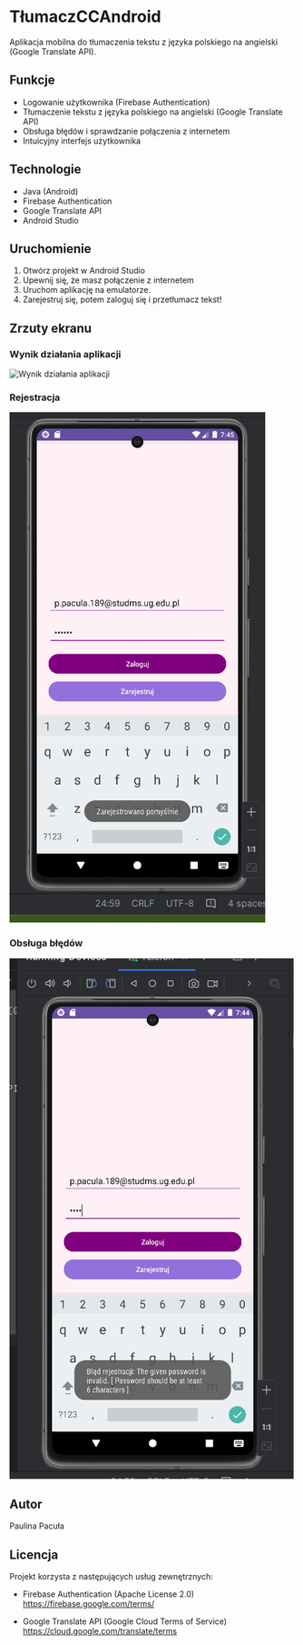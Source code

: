# TłumaczCCAndroid

Aplikacja mobilna do tłumaczenia tekstu z języka polskiego na angielski (Google Translate API).

## Funkcje

- Logowanie użytkownika (Firebase Authentication)
- Tłumaczenie tekstu z języka polskiego na angielski (Google Translate API)
- Obsługa błędów i sprawdzanie połączenia z internetem
- Intuicyjny interfejs użytkownika

## Technologie

- Java (Android)
- Firebase Authentication
- Google Translate API
- Android Studio

## Uruchomienie

1. Otwórz projekt w Android Studio
2. Upewnij się, że masz połączenie z internetem
3. Uruchom aplikację na emulatorze.
4. Zarejestruj się, potem zaloguj się i przetłumacz tekst!

## Zrzuty ekranu

### Wynik działania aplikacji
![Wynik działania aplikacji](screenshots/wynikdzialaniaaplikacji.png)

### Rejestracja
![Rejestracja](screenshots/rejestracja.png)

### Obsługa błędów
![Obsługa błędów](screenshots/obslugabledu.png)

## Autor
Paulina Pacuła

## Licencja

Projekt korzysta z następujących usług zewnętrznych:

- Firebase Authentication (Apache License 2.0)  
  https://firebase.google.com/terms/

- Google Translate API (Google Cloud Terms of Service)  
  https://cloud.google.com/translate/terms
